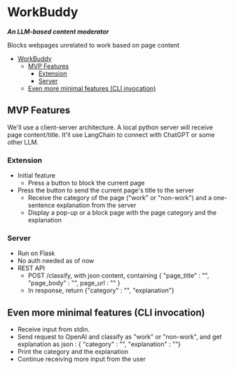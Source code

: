 # WorkBuddy

***An LLM-based content moderator***

Blocks webpages unrelated to work based on page content

- [WorkBuddy](#workbuddy)
  - [MVP Features](#mvp-features)
    - [Extension](#extension)
    - [Server](#server)
  - [Even more minimal features (CLI invocation)](#even-more-minimal-features-cli-invocation)

## MVP Features

We'll use a client-server architecture.
A local python server will receive page content/title.
It'll use LangChain to connect with ChatGPT or some other LLM.

### Extension

- Initial feature
  - Press a button to block the current page
- Press the button to send the current page's title to the server
  - Receive the category of the page ("work" or "non-work") and a one-sentence
  explanation from the server
  - Display a pop-up or a block page with the page category and the explanation

### Server

- Run on Flask
- No auth needed as of now
- REST API
  - POST /classify, with json content, containing { "page_title" : "", "page_body" : "", page_url : "" }
  - In response, return {"category" : "", "explanation"}

## Even more minimal features (CLI invocation)

- Receive input from stdin. 
- Send request to OpenAI and classify as "work" or "non-work", and get explanation as json : { "category" : "", "explanation" : ""}
- Print the category and the explanation
- Continue receiving more input from the user
